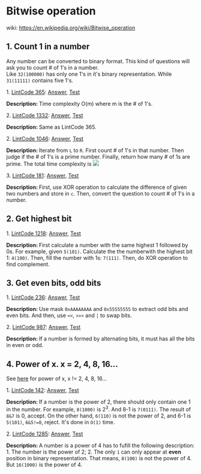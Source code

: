 # Bitwise operation
wiki: https://en.wikipedia.org/wiki/Bitwise_operation

## 1. Count 1 in a number
Any number can be converted to binary format. This kind of questions will ask you to 
count # of 1's in a number.<br>
Like ``32(100000)`` has only one 1's in it's binary representation. While ``31(11111)`` contains five 1's.
<div>
    <p>
        1. 
        <a href="https://www.lintcode.com/problem/count-1-in-binary/description">LintCode 365</a>:  
        <a href="https://github.com/Tony-Hu/ShuaTi-Online.Judge.Problems.Solving/blob/master/src/main/java/bitOperation/LintCode365.java">Answer</a>, 
        <a href="https://github.com/Tony-Hu/ShuaTi-Online.Judge.Problems.Solving/blob/master/src/test/java/bitOperation/LintCode365Test.java">Test</a>
    </p>
    <p><b>Description: </b>Time complexity O(m) where m is the # of 1's.</p>
</div>
<div>
    <p>
        2. 
        <a href="https://www.lintcode.com/problem/number-of-1-bits/description">LintCode 1332</a>:  
        <a href="https://github.com/Tony-Hu/ShuaTi-Online.Judge.Problems.Solving/blob/master/src/main/java/bitOperation/LintCode1332.java">Answer</a>, 
        <a href="https://github.com/Tony-Hu/ShuaTi-Online.Judge.Problems.Solving/blob/master/src/test/java/bitOperation/LintCode1332Test.java">Test</a>
    </p>
    <p><b>Description: </b>Same as LintCode 365.</p>
</div>
<div>
    <p>
        2. 
        <a href="https://www.lintcode.com/problem/prime-number-of-set-bits-in-binary-representation/description">LintCode 1046</a>:  
        <a href="https://github.com/Tony-Hu/ShuaTi-Online.Judge.Problems.Solving/blob/master/src/main/java/bitOperation/LintCode1046.java">Answer</a>, 
        <a href="https://github.com/Tony-Hu/ShuaTi-Online.Judge.Problems.Solving/blob/master/src/test/java/bitOperation/LintCode1046Test.java">Test</a>
    </p>
    <p><b>Description: </b>Iterate from <code>L</code> to <code>R</code>.
    First count # of 1's in that number. Then judge if the # of 1's is a prime number. Finally, return how many # of 1s are prime. The total time complexity is <img src="http://chart.googleapis.com/chart?cht=tx&chl=O(n\sqrt{n})" /></p>
</div>
<div>
    <p>
        3. 
        <a href="https://www.lintcode.com/problem/flip-bits/description">LintCode 181</a>:  
        <a href="https://github.com/Tony-Hu/ShuaTi-Online.Judge.Problems.Solving/blob/master/src/main/java/bitOperation/LintCode181.java">Answer</a>, 
        <a href="https://github.com/Tony-Hu/ShuaTi-Online.Judge.Problems.Solving/blob/master/src/test/java/bitOperation/LintCode181Test.java">Test</a>
    </p>
    <p><b>Description: </b>First, use XOR operation to calculate the difference of given two numbers and store in <code>c</code>. Then, convert the question to count # of 1's in a number.</p>
</div>

## 2. Get highest bit
<div>
    <p>
        1. 
        <a href="https://www.lintcode.com/problem/number-complement/description">LintCode 1218</a>:  
        <a href="https://github.com/Tony-Hu/ShuaTi-Online.Judge.Problems.Solving/blob/master/src/main/java/bitOperation/LintCode1218.java">Answer</a>, 
        <a href="https://github.com/Tony-Hu/ShuaTi-Online.Judge.Problems.Solving/blob/master/src/test/java/bitOperation/LintCode1218Test.java">Test</a>
    </p>
    <p><b>Description: </b>First calculate a number with the same highest 1 followed by 0s. For example, given <code>5(101)</code>. Calculate the the numberwith the highest bit 1: <code>4(100)</code>. Then, fill the number with 1s: <code>7(111)</code>. Then, do XOR operation to find complement.</p>
</div>

## 3. Get even bits, odd bits
<div>
    <p>
        1. 
        <a href="https://www.lintcode.com/problem/swap-bits/description">LintCode 236</a>:  
        <a href="https://github.com/Tony-Hu/ShuaTi-Online.Judge.Problems.Solving/blob/master/src/main/java/bitOperation/LintCode236.java">Answer</a>, 
        <a href="https://github.com/Tony-Hu/ShuaTi-Online.Judge.Problems.Solving/blob/master/src/test/java/bitOperation/LintCode236Test.java">Test</a>
    </p>
    <p><b>Description: </b>Use mask <code>0xAAAAAAAA</code> and <code>0x55555555</code> to extract odd bits and even bits. And then, use <code><<</code>, <code>>>></code> and <code>|</code> to swap bits.</p>
</div>
<div>
    <p>
        2. 
        <a href="https://www.lintcode.com/problem/binary-number-with-alternating-bits/description">LintCode 987</a>:  
        <a href="https://github.com/Tony-Hu/ShuaTi-Online.Judge.Problems.Solving/blob/master/src/main/java/bitOperation/LintCode987.java">Answer</a>, 
        <a href="https://github.com/Tony-Hu/ShuaTi-Online.Judge.Problems.Solving/blob/master/src/test/java/bitOperation/LintCode987Test.java">Test</a>
    </p>
    <p><b>Description: </b>If a number is formed by alternating bits, it must has all the bits in even or odd.</p>
</div>

## 4. Power of x. x = 2, 4, 8, 16...
See [here](https://github.com/Tony-Hu/ShuaTi-Online.Judge.Problems.Solving/tree/master/src/main/java/mathematics#1-power-of-x-x--2-4-8-16) for power of x, x != 2, 4, 8, 16...
<div>
    <p>
        1. 
        <a href="https://www.lintcode.com/problem/o1-check-power-of-2/description">LintCode 142</a>:  
        <a href="https://github.com/Tony-Hu/ShuaTi-Online.Judge.Problems.Solving/blob/master/src/main/java/bitOperation/LintCode142.java">Answer</a>, 
        <a href="https://github.com/Tony-Hu/ShuaTi-Online.Judge.Problems.Solving/blob/master/src/test/java/bitOperation/LintCode142Test.java">Test</a>
    </p>
    <p><b>Description: </b>If a number is the power of 2, there should only contain one 1 in the number. For example, <code>8(1000)</code> is 2<sup>3</sup>. And 8-1 is <code>7(0111)</code>. The result of <code>8&7</code> is 0, accept.
    On the other hand, <code>6(110)</code> is not the power of 2, and 6-1 is <code>5(101)</code>, <code>6&5!=0</code>, reject. It's done in <code>O(1)</code> time.</p>
</div>
<div>
    <p>
        2. 
        <a href="https://www.lintcode.com/problem/power-of-four/description">LintCode 1285</a>:  
        <a href="https://github.com/Tony-Hu/ShuaTi-Online.Judge.Problems.Solving/blob/master/src/main/java/bitOperation/LintCode1285.java">Answer</a>, 
        <a href="https://github.com/Tony-Hu/ShuaTi-Online.Judge.Problems.Solving/blob/master/src/test/java/bitOperation/LintCode1285Test.java">Test</a>
    </p>
    <p><b>Description: </b>A number is a power of 4 has to fufill the following description: 1. The number is the power of 2; 2. The only <code>1</code> can only appear at <b>even</b> position in binary representation. That means, <code>8(100)</code> is not the power of 4. But <code>16(1000)</code> is the power of 4.</p>
</div>